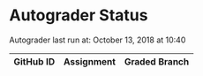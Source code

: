 # Autograder Status
Autograder last run at: October 13, 2018 at 10:40

| GitHub ID | Assignment | Graded Branch |
|-----------|------------|---------------|
